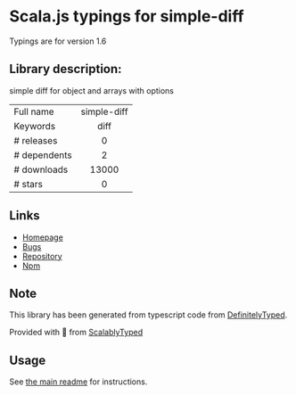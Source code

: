 
# Scala.js typings for simple-diff

Typings are for version 1.6

## Library description:
simple diff for object and arrays with options

|                    |                 |
| ------------------ | :-------------: |
| Full name          | simple-diff |
| Keywords           | diff |
| # releases         | 0 |
| # dependents       | 2 |
| # downloads        | 13000 |
| # stars            | 0 |

## Links
- [Homepage](https://github.com/redexp/simple-diff#readme)
- [Bugs](https://github.com/redexp/simple-diff/issues)
- [Repository](https://github.com/redexp/simple-diff)
- [Npm](https://www.npmjs.com/package/simple-diff)
    


## Note
This library has been generated from typescript code from [DefinitelyTyped](https://definitelytyped.org).

Provided with :purple_heart: from [ScalablyTyped](https://github.com/oyvindberg/ScalablyTyped)

## Usage
See [the main readme](../../readme.md) for instructions.


